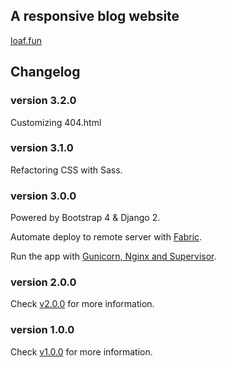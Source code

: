 ## A responsive blog website
[loaf.fun](http://loaf.fun)

## Changelog
### version 3.2.0
Customizing 404.html
### version 3.1.0
Refactoring CSS with Sass.
### version 3.0.0 
Powered by Bootstrap 4 & Django 2.

Automate deploy to remote server with [Fabric](http://loaf.fun/post/%E6%94%AF%E6%8C%81-python3-%E7%9A%84%E8%87%AA%E5%8A%A8%E9%83%A8%E7%BD%B2%E5%B7%A5%E5%85%B7fabric-2/).

Run the app with [Gunicorn, Nginx and Supervisor](http://loaf.fun/post/ubuntu-%E4%B8%8A%E4%BD%BF%E7%94%A8-gunicornnginxsupervisor-%E9%83%A8%E7%BD%B2-django-web-app/).
### version 2.0.0
Check [v2.0.0](https://github.com/MaYX123/loaf/tree/v2.0.0) for more information.
### version 1.0.0
Check [v1.0.0](https://github.com/MaYX123/loaf/tree/v1.0.0) for more information.



